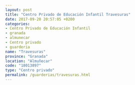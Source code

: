 ```yaml
---
layout: post
title: "Centro Privado de Educación Infantil Travesuras"
date: 2017-09-20 20:57:05 +0200
categories:
- Centro Privado de Educación Infantil
- granada
- almunecar
- Centro privado
- guarderia
name: "Travesuras"
province: "Granada"
location: "Almuñecar"
code: "18013897"
type: "Centro privado"
permalink: /guarderias/travesuras.html
---
```

